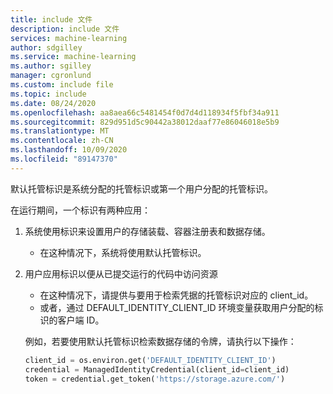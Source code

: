 ```yaml
---
title: include 文件
description: include 文件
services: machine-learning
author: sdgilley
ms.service: machine-learning
ms.author: sgilley
manager: cgronlund
ms.custom: include file
ms.topic: include
ms.date: 08/24/2020
ms.openlocfilehash: aa8aea66c5481454f0d7d4d118934f5fbf34a911
ms.sourcegitcommit: 829d951d5c90442a38012daaf77e86046018e5b9
ms.translationtype: MT
ms.contentlocale: zh-CN
ms.lasthandoff: 10/09/2020
ms.locfileid: "89147370"
---
```

默认托管标识是系统分配的托管标识或第一个用户分配的托管标识。

在运行期间，一个标识有两种应用：

1. 系统使用标识来设置用户的存储装载、容器注册表和数据存储。

    * 在这种情况下，系统将使用默认托管标识。

1. 用户应用标识以便从已提交运行的代码中访问资源

    * 在这种情况下，请提供与要用于检索凭据的托管标识对应的 client_id。
    * 或者，通过 DEFAULT_IDENTITY_CLIENT_ID 环境变量获取用户分配的标识的客户端 ID。

    例如，若要使用默认托管标识检索数据存储的令牌，请执行以下操作：

    ```python
    client_id = os.environ.get('DEFAULT_IDENTITY_CLIENT_ID')
    credential = ManagedIdentityCredential(client_id=client_id)
    token = credential.get_token('https://storage.azure.com/')
    ```